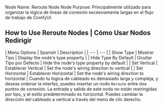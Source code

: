 Node Name: Reroute Node
Node Purpose: Principalmente utilizado para organizar la lógica de líneas de conexión excesivamente largas en el flujo de trabajo de ComfyUI.

## How to Use Reroute Nodes | Cómo Usar Nodos Redirigir

| Menu Options | Spanish | Description |
| --- | --- |
| Show Type | Mostrar Tipo | Display the node's type property |
| Hide Type By Default | Ocultar Tipo por Defecto | Hide the node's type property by default |
| Set Vertical | Establecer Vertical | Set the node's wiring direction to vertical |
| Set Horizontal | Establecer Horizontal | Set the node's wiring direction to horizontal |
Cuando tu lógica de cableado es demasiado larga y compleja, y deseas ordenar la interfaz, puedes insertar un nodo ```Reroute``` entre dos puntos de conexión. La entrada y salida de este nodo no están restringidas por tipo, y el estilo predeterminado es horizontal. Puedes cambiar la dirección del cableado a vertical a través del menú de clic derecho.
